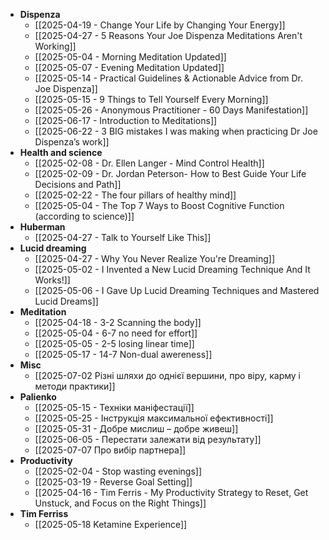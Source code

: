 - **Dispenza**
	- [[2025-04-19 - Change Your Life by Changing Your Energy]]
	- [[2025-04-27 - 5 Reasons Your Joe Dispenza Meditations Aren't Working]]
	- [[2025-05-04 - Morning Meditation Updated]]
	- [[2025-05-07 - Evening Meditation Updated]]
	- [[2025-05-14 - Practical Guidelines & Actionable Advice from Dr. Joe Dispenza]]
	- [[2025-05-15 - 9 Things to Tell Yourself Every Morning]]
	- [[2025-05-26 - Anonymous Practitioner - 60 Days Manifestation]]
	- [[2025-06-17 - Introduction to Meditations]]
	- [[2025-06-22 - 3 BIG mistakes I was making when practicing Dr Joe Dispenza’s work]]
- **Health and science**
	- [[2025-02-08 - Dr. Ellen Langer - Mind Control Health]]
	- [[2025-02-09 - Dr. Jordan Peterson-  How to Best Guide Your Life Decisions and Path]]
	- [[2025-02-22 - The four pillars of healthy mind]]
	- [[2025-05-04 - The Top 7 Ways to Boost Cognitive Function (according to science)]]
- **Huberman**
	- [[2025-04-27 - Talk to Yourself Like This]]
- **Lucid dreaming**
	- [[2025-04-27 - Why You Never Realize You're Dreaming]]
	- [[2025-05-02 - I Invented a New Lucid Dreaming Technique And It Works!]]
	- [[2025-05-06 - I Gave Up Lucid Dreaming Techniques and Mastered Lucid Dreams]]
- **Meditation**
	- [[2025-04-18 - 3-2 Scanning the body]]
	- [[2025-05-04 - 6-7 no need for effort]]
	- [[2025-05-05 - 2-5 losing linear time]]
	- [[2025-05-17 - 14-7 Non-dual awereness]]
- **Misc**
	- [[2025-07-02 Різні шляхи до однієї вершини, про віру, карму і методи практики]]
- **Palienko**
	- [[2025-05-15 - Техніки маніфестації]]
	- [[2025-05-25 - Інструкція максимальної ефективності]]
	- [[2025-05-31 - Добре мислиш – добре живеш]]
	- [[2025-06-05 - Перестати залежати від результату]]
	- [[2025-07-07 Про вибір партнера]]
- **Productivity**
	- [[2025-02-04 - Stop wasting evenings]]
	- [[2025-03-19 - Reverse Goal Setting]]
	- [[2025-04-16 - Tim Ferris - My Productivity Strategy to Reset, Get Unstuck, and Focus on the Right Things]]
- **Tim Ferriss**
	- [[2025-05-18 Ketamine Experience]]
